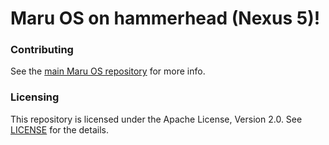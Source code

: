 # Maru OS on hammerhead (Nexus 5)!

### Contributing

See the [main Maru OS repository](https://github.com/maruos/maruos) for more
info.

### Licensing

This repository is licensed under the Apache License, Version 2.0. See
[LICENSE](LICENSE) for the details.
